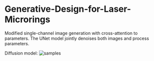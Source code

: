 # Generative-Design-for-Laser-Microrings

Modified single-channel image generation with cross-attention to parameters.
The UNet model jointly denoises both images and process parameters.

Diffusion model:
![samples](https://github.com/user-attachments/assets/c842d9d1-bc9a-4e94-ad09-b2e174edfdfc)
